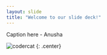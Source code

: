 ```yaml
---
layout: slide
title: "Welcome to our slide deck!"
---
```


Caption here - Anusha

![codercat](https://octodex.github.com/images/codercat.jpg)
{: .center}
